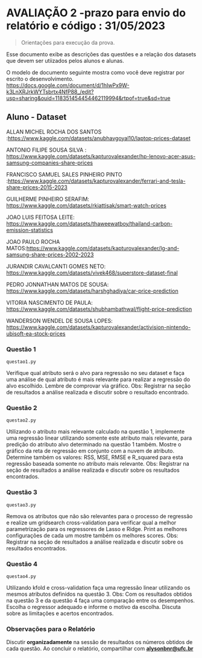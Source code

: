 # AVALIAÇÃO 2 -prazo para envio do relatório e código : 31/05/2023
> Orientações para execução da prova.

Esse documento exibe as descrições das questões e a relação dos datasets que devem ser utiizados 
pelos alunos e alunas.

O modelo de documento seguinte mostra como você deve registrar por escrito o desenvolvimento. 
https://docs.google.com/document/d/1hIwPx9W-k3LnXRJrkWYTsbrtx4NfP88_/edit?usp=sharing&ouid=118351454454462119994&rtpof=true&sd=true

##  Aluno - Dataset

ALLAN MICHEL ROCHA DOS SANTOS :https://www.kaggle.com/datasets/anubhavgoyal10/laptop-prices-dataset

ANTONIO FILIPE SOUSA SILVA : https://www.kaggle.com/datasets/kapturovalexander/hp-lenovo-acer-asus-samsung-companies-share-prices

FRANCISCO SAMUEL SALES PINHEIRO PINTO :https://www.kaggle.com/datasets/kapturovalexander/ferrari-and-tesla-share-prices-2015-2023

GUILHERME PINHEIRO SERAFIM: https://www.kaggle.com/datasets/rkiattisak/smart-watch-prices

JOAO LUIS FEITOSA LEITE: https://www.kaggle.com/datasets/thaweewatboy/thailand-carbon-emission-statistics

JOAO PAULO ROCHA MATOS:https://www.kaggle.com/datasets/kapturovalexander/lg-and-samsung-share-prices-2002-2023

JURANDIR CAVALCANTI GOMES NETO: https://www.kaggle.com/datasets/vivek468/superstore-dataset-final

PEDRO JONNATHAN MATOS DE SOUSA: https://www.kaggle.com/datasets/harshghadiya/car-price-prediction

VITORIA NASCIMENTO DE PAULA: https://www.kaggle.com/datasets/shubhambathwal/flight-price-prediction

WANDERSON WENDEL DE SOUSA LOPES: https://www.kaggle.com/datasets/kapturovalexander/activision-nintendo-ubisoft-ea-stock-prices


### Questão 1

```questao1.py```

Verifique qual atributo será o alvo para regressão no seu dataset
e faça uma análise de qual atributo é mais relevante para realizar a regressão do alvo escolhido.
Lembre de comprovar via gráfico.
Obs: Registrar na seção de resultados a análise realizada e discutir sobre o resultado encontrado.


### Questão 2

```questao2.py```

Utilizando o atributo mais relevante calculado na questão 1, implemente uma regressão linear utilizando somente este atributo mais
relevante, para predição do atributo alvo determinado na questão 1 também. Mostre o gráfico da reta de regressão  em conjunto com a nuvem 
de atributo. 
Determine também os valores: 
RSS, MSE, RMSE e R_squared para esta regressão baseada somente no atributo mais relevante.
Obs: Registrar na seção de resultados a análise realizada e discutir sobre os resultados encontrados.

### Questão 3

```questao3.py```

Remova os atributos que não são relevantes para o processo de regressão e realize um gridsearch cross-validation para verificar 
qual a melhor parametrização para os regressores de Lasso e Ridge. Print as melhores configurações de cada um mostre também os melhores scores.
Obs: Registrar na seção de resultados a análise realizada e discutir sobre os resultados encontrados.

### Questão 4

```questao4.py```

Utilizando kfold e cross-validation faça uma regressão linear utilizando os mesmos atributos definidos na questão 3.
Obs: Com os resultados obtidos na questão 3 e da questão 4 faça uma comparação entre os desempenhos. Escolha o regressor adequado
e informe o motivo da escolha. Discuta sobre as limitações e acertos encontrados.


### Observações para o Relatório

Discutir **organizadamente** na sessão de resultados os números obtidos de cada questão.
Ao concluir o relatório, compartilhar com **alysonbnr@ufc.br**